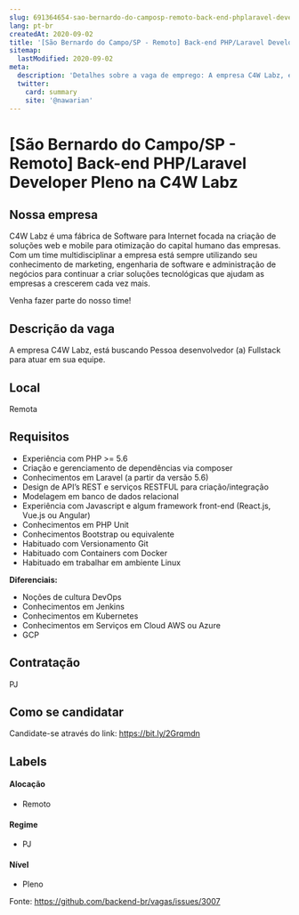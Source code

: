 ```yaml
---
slug: 691364654-sao-bernardo-do-camposp-remoto-back-end-phplaravel-developer-pleno-na-c4w-labz
lang: pt-br
createdAt: 2020-09-02
title: '[São Bernardo do Campo/SP - Remoto] Back-end PHP/Laravel Developer Pleno na C4W Labz - Vaga de Emprego'
sitemap:
  lastModified: 2020-09-02
meta:
  description: 'Detalhes sobre a vaga de emprego: A empresa C4W Labz, está buscando Pessoa desenvolvedor (a) Fullstack para atuar em sua equipe.'
  twitter:
    card: summary
    site: '@nawarian'
---
```


# [São Bernardo do Campo/SP - Remoto] Back-end PHP/Laravel Developer Pleno na C4W Labz

## Nossa empresa

C4W Labz é uma fábrica de Software para Internet focada na criação de soluções web e mobile para otimização do capital humano das empresas. Com um time multidisciplinar a empresa está sempre utilizando seu conhecimento de marketing, engenharia de software e administração de negócios para continuar a criar soluções tecnológicas que ajudam as empresas a crescerem cada vez mais.

Venha fazer parte do nosso time!

## Descrição da vaga

A empresa C4W Labz, está buscando Pessoa desenvolvedor (a) Fullstack para atuar em sua equipe.

## Local

Remota

## Requisitos

- Experiência com PHP >= 5.6
- Criação e gerenciamento de dependências via composer
- Conhecimentos em Laravel (a partir da versão 5.6)
- Design de API’s REST e serviços RESTFUL para criação/integração
- Modelagem em banco de dados relacional
- Experiência com Javascript e algum framework front-end (React.js, Vue.js ou Angular)
- Conhecimentos em PHP Unit
- Conhecimentos Bootstrap ou equivalente
- Habituado com Versionamento Git
- Habituado com Containers com Docker
- Habituado em trabalhar em ambiente Linux

**Diferenciais:**
- Noções de cultura DevOps
- Conhecimentos em Jenkins
- Conhecimentos em Kubernetes
- Conhecimentos em Serviços em Cloud AWS ou Azure
- GCP

## Contratação

PJ

## Como se candidatar

Candidate-se através do link: https://bit.ly/2Grqmdn

## Labels

#### Alocação
- Remoto

#### Regime
- PJ

#### Nível
- Pleno





Fonte: https://github.com/backend-br/vagas/issues/3007